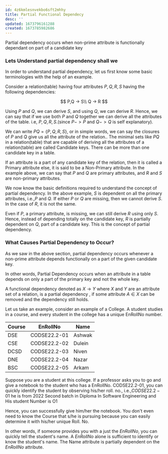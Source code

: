 ```yaml
---
id: 4z6kmlesnvekbo6sft2mhhy
title: Partial Functional Dependecy
desc: ''
updated: 1673796161288
created: 1673785982686
---
```


Partial dependency occurs when non-prime attribute is functionally dependant on part of a candidate key

### Lets Understand partial dependency shall we

In order to understand partial dependency, let us first know some basic terminologies with the help of an example.

Consider a relation(table) having four attributes $P,Q,R,S$ having the following dependencies:

$$
P,Q -> S\\
Q -> R
$$

Using $P$ and $Q$, we can derive $S$, and using $Q$, we can derive $R$. Hence, we can say that if we use both $P$ and $Q$ together we can derive all the attributes of the table. i.e, $P,Q,R,S$.(since $P -> P$ and $Q -> Q$ is self explanatory).

We can write $PQ = \{P,Q,R,S\}$, or in simple words, we can say the closures of $P$ and $Q$ give us all the attribute of the relation.. The minimal sets like $PQ$ in a relation(table) that are capable of deriving all the attributes of a relation(table) are called Candidate keys. There can be more than one candidate key in a table.

If an attribute is a part of any candidate key of the relation, then it is called a Primary attribute else, it is said to be a Non-Primary attribute. In the example above, we can say that $P$ and $Q$ are primary attributes, and $R$ and $S$ are non-primary attributes.

We now know the basic definitions required to understand the concept of partial dependency. In the above example, $S$ is dependent on all the primary attributes, i.e.,$P$ and $Q$. If either $P$ or $Q$ are missing, then we cannot derive $S$. In the case of $R$, it is not the same.

Even if $P$, a primary attribute, is missing, we can still derive $R$ using only $S$. Hence, instead of depending totally on the candidate key, $R$ is partially dependent on $Q$, part of a candidate key. This is the concept of partial dependency.

### What Causes Partial Dependency to Occur?

As we saw in the above section, partial dependency occurs whenever a non-prime attribute depends functionally on a part of the given candidate key.

In other words, Partial Dependency occurs when an attribute in a table depends on only a part of the primary key and not the whole key.

A functional dependency denoted as $X→Y$ where
$X$ and $Y$ are an attribute set of a relation, is a partial dependency , if some attribute $A∈X$ can be removed and the dependency still holds.

Let us take an example, consider an example of a College. A student studies in a course, and every student in the college has a unique EnRollNo number.

|Course|EnRollNo|Name|
|---|---|---|
|DSE|CODSE22.2-01|Ashwak|
|CSE|CODSE22.2-02|Dulein|
|DCSD|CODSE22.2-03|Niven|
|DNE|CODSE22.2-04|Nazar|
|BSC|CODSE22.2-05|Arkam|

Suppose you are a student at this college. If a professor asks you to go and give a notebook to the student who has a EnRollNo. CODSE22.2-01, you can quickly identify the student by observing his/her roll. no., i.e.,$CODSE22.2-01$ he is from 2022 Second batch in Diploma In Software Engineering and His student Number is O1

Hence, you can successfully give him/her the notebook. You don't even need to know the Course that s/he is pursuing because you can easily determine it with his/her unique Roll. No.

In other words, if someone provides you with a just the $EnRollNo$, you can quickly tell the student's name. A $EnRollNo$ alone is sufficient to identify or know the student's name. The Name attribute is partially dependent on the $EnRollNo$ attribute.
